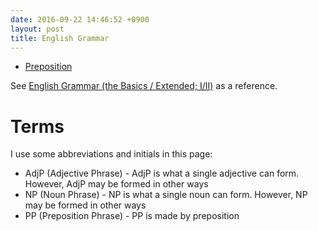 ```yaml
---
date: 2016-09-22 14:46:52 +0900
layout: post
title: English Grammar
---
```

* [Preposition](preposition.html)

See [English Grammar (the Basics / Extended; I/II)](http://www.i.hosei.ac.jp/~evans/courses/grammar/index.html)
as a reference.

# Terms
I use some abbreviations and initials in this page:

* AdjP (Adjective Phrase) - AdjP is what a single adjective can form. However,
AdjP may be formed in other ways
* NP (Noun Phrase) - NP is what a single noun can form. However, NP may be
formed in other ways
* PP (Preposition Phrase) - PP is made by preposition
